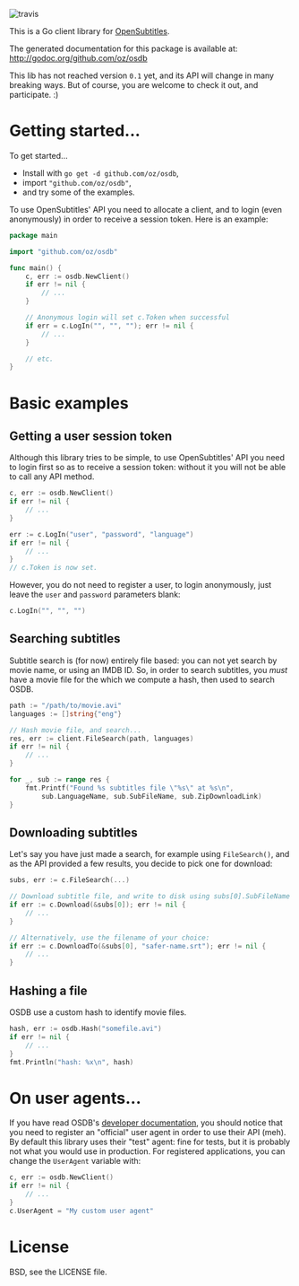 ![travis](https://api.travis-ci.org/oz/osdb.png?branch=master)

This is a Go client library for [OpenSubtitles](http://opensubtitles.org/).

The generated documentation for this package is available at:
http://godoc.org/github.com/oz/osdb

This lib has not reached version `0.1` yet, and its API will change in many
breaking ways.  But of course, you are welcome to check it out, and
participate. :)

# Getting started...

To get started...

 * Install with `go get -d github.com/oz/osdb`,
 * import `"github.com/oz/osdb"`,
 * and try some of the examples.

To use OpenSubtitles' API you need to allocate a client, and to login (even
anonymously) in order to receive a session token. Here is an example:

```go
package main

import "github.com/oz/osdb"

func main() {
	c, err := osdb.NewClient()
	if err != nil {
		// ...
	}

	// Anonymous login will set c.Token when successful
	if err = c.LogIn("", "", ""); err != nil {
		// ...
	}

	// etc.
}

```

# Basic examples

## Getting a user session token 

Although this library tries to be simple, to use OpenSubtitles' API you need to
login first so as to receive a session token: without it you will not be able
to call any API method.

```go
c, err := osdb.NewClient()
if err != nil {
	// ...
}

err := c.LogIn("user", "password", "language")
if err != nil {
	// ...
}
// c.Token is now set.
```

However, you do not need to register a user, to login anonymously, just leave
the `user` and `password` parameters blank:

```go
c.LogIn("", "", "")
```

## Searching subtitles

Subtitle search is (for now) entirely file based: you can not yet search by
movie name, or using an IMDB ID. So, in order to search subtitles, you *must*
have a movie file for the which we compute a hash, then used to search OSDB.

```go
path := "/path/to/movie.avi"
languages := []string{"eng"}

// Hash movie file, and search...
res, err := client.FileSearch(path, languages)
if err != nil {
	// ...
}

for _, sub := range res {
	fmt.Printf("Found %s subtitles file \"%s\" at %s\n",
		sub.LanguageName, sub.SubFileName, sub.ZipDownloadLink)
}
```

## Downloading subtitles

Let's say you have just made a search, for example using `FileSearch()`, and as
the API provided a few results, you decide to pick one for download:

```go
subs, err := c.FileSearch(...)

// Download subtitle file, and write to disk using subs[0].SubFileName
if err := c.Download(&subs[0]); err != nil {
	// ...
}

// Alternatively, use the filename of your choice:
if err := c.DownloadTo(&subs[0], "safer-name.srt"); err != nil {
	// ...
}
```

## Hashing a file

OSDB use a custom hash to identify movie files.

```go
hash, err := osdb.Hash("somefile.avi")
if err != nil {
	// ...
}
fmt.Println("hash: %x\n", hash)
```


# On user agents...

If you have read OSDB's [developer documentation][osdb], you should notice that
you need to register an "official" user agent in order to use their API (meh).
By default this library uses their "test" agent: fine for tests, but it is
probably not what you would use in production. For registered applications, you
can change the `UserAgent` variable with:

```go
c, err := osdb.NewClient()
if err != nil {
	// ...
}
c.UserAgent = "My custom user agent"
```


# License

BSD, see the LICENSE file.

[osdb]: http://trac.opensubtitles.org/projects/opensubtitles
